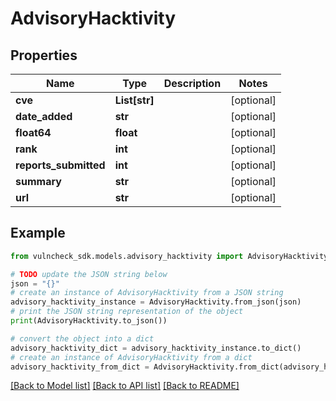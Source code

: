 # AdvisoryHacktivity


## Properties

Name | Type | Description | Notes
------------ | ------------- | ------------- | -------------
**cve** | **List[str]** |  | [optional] 
**date_added** | **str** |  | [optional] 
**float64** | **float** |  | [optional] 
**rank** | **int** |  | [optional] 
**reports_submitted** | **int** |  | [optional] 
**summary** | **str** |  | [optional] 
**url** | **str** |  | [optional] 

## Example

```python
from vulncheck_sdk.models.advisory_hacktivity import AdvisoryHacktivity

# TODO update the JSON string below
json = "{}"
# create an instance of AdvisoryHacktivity from a JSON string
advisory_hacktivity_instance = AdvisoryHacktivity.from_json(json)
# print the JSON string representation of the object
print(AdvisoryHacktivity.to_json())

# convert the object into a dict
advisory_hacktivity_dict = advisory_hacktivity_instance.to_dict()
# create an instance of AdvisoryHacktivity from a dict
advisory_hacktivity_from_dict = AdvisoryHacktivity.from_dict(advisory_hacktivity_dict)
```
[[Back to Model list]](../README.md#documentation-for-models) [[Back to API list]](../README.md#documentation-for-api-endpoints) [[Back to README]](../README.md)


